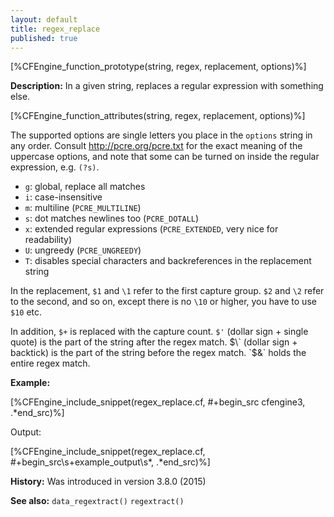 ```yaml
---
layout: default
title: regex_replace
published: true
---
```


[%CFEngine_function_prototype(string, regex, replacement, options)%]

**Description:** In a given string, replaces a regular expression with something else.

[%CFEngine_function_attributes(string, regex, replacement, options)%]

The supported options are single letters you place in the `options`
string in any order. Consult http://pcre.org/pcre.txt for the exact
meaning of the uppercase options, and note that some can be turned on
inside the regular expression, e.g. `(?s)`.

* `g`: global, replace all matches
* `i`: case-insensitive
* `m`: multiline (`PCRE_MULTILINE`)
* `s`: dot matches newlines too (`PCRE_DOTALL`)
* `x`: extended regular expressions (`PCRE_EXTENDED`, very nice for readability)
* `U`: ungreedy (`PCRE_UNGREEDY`)
* `T`: disables special characters and backreferences in the replacement string

In the replacement, `$1` and `\1` refer to the first capture group.
`$2` and `\2` refer to the second, and so on, except there is no `\10`
or higher, you have to use `$10` etc.

In addition, `$+` is replaced with the capture count. `$'` (dollar
sign + single quote) is the part of the string after the regex match.
$\` (dollar sign + backtick) is the part of the string before the
regex match. `$&` holds the entire regex match.

**Example:**

[%CFEngine_include_snippet(regex_replace.cf, #\+begin_src cfengine3, .*end_src)%]

Output:

[%CFEngine_include_snippet(regex_replace.cf, #\+begin_src\s+example_output\s*, .*end_src)%]

**History:** Was introduced in version 3.8.0 (2015)

**See also:** `data_regextract()` `regextract()`
